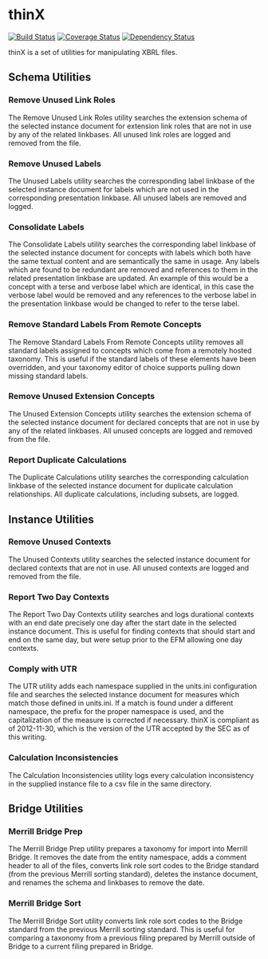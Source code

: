 thinX
=====

[![Build Status](https://travis-ci.org/AustinMatherne/thinX.svg?branch=master)](https://travis-ci.org/AustinMatherne/thinX) [![Coverage Status](https://coveralls.io/repos/AustinMatherne/thinX/badge.png)](https://coveralls.io/r/AustinMatherne/thinX) [![Dependency Status](https://www.versioneye.com/user/projects/55b7e91f653762001a0011bd/badge.svg?style=flat)](https://www.versioneye.com/user/projects/55b7e91f653762001a0011bd)

thinX is a set of utilities for manipulating XBRL files.


Schema Utilities
----------------

### Remove Unused Link Roles

The Remove Unused Link Roles utility searches the extension schema of the selected instance document for extension link roles that are not in use by any of the related linkbases. All unused link roles are logged and removed from the file.


### Remove Unused Labels

The Unused Labels utility searches the corresponding label linkbase of the selected instance document for labels which are not used in the corresponding presentation linkbase. All unused labels are removed and logged.


### Consolidate Labels

The Consolidate Labels utility searches the corresponding label linkbase of the selected instance document for concepts with labels which both have the same textual content and are semantically the same in usage. Any labels which are found to be redundant are removed and references to them in the related presentation linkbase are updated. An example of this would be a concept with a terse and verbose label which are identical, in this case the verbose label would be removed and any references to the verbose label in the presentation linkbase would be changed to refer to the terse label.


### Remove Standard Labels From Remote Concepts

The Remove Standard Labels From Remote Concepts utility removes all standard labels assigned to concepts which come from a remotely hosted taxonomy. This is useful if the standard labels of these elements have been overridden, and your taxonomy editor of choice supports pulling down missing standard labels.


### Remove Unused Extension Concepts

The Unused Extension Concepts utility searches the extension schema of the selected instance document for declared concepts that are not in use by any of the related linkbases. All unused concepts are logged and removed from the file.


### Report Duplicate Calculations

The Duplicate Calculations utility searches the corresponding calculation linkbase of the selected instance document for duplicate calculation relationships. All duplicate calculations, including subsets, are logged.


Instance Utilities
----------------

### Remove Unused Contexts

The Unused Contexts utility searches the selected instance document for declared contexts that are not in use. All unused contexts are logged and removed from the file.


### Report Two Day Contexts

The Report Two Day Contexts utility searches and logs durational contexts with an end date precisely one day after the start date in the selected instance document. This is useful for finding contexts that should start and end on the same day, but were setup prior to the EFM allowing one day contexts.


### Comply with UTR

The UTR utility adds each namespace supplied in the units.ini configuration file and searches the selected instance document for measures which match those defined in units.ini. If a match is found under a different namespace, the prefix for the proper namespace is used, and the capitalization of the measure is corrected if necessary. thinX is compliant as of 2012-11-30, which is the version of the UTR accepted by the SEC as of this writing.


### Calculation Inconsistencies

The Calculation Inconsistencies utility logs every calculation inconsistency in
the supplied instance file to a csv file in the same directory.


Bridge Utilities
----------------

### Merrill Bridge Prep

The Merrill Bridge Prep utility prepares a taxonomy for import into Merrill Bridge. It removes the date from the entity namespace, adds a comment header to all of the files, converts link role sort codes to the Bridge standard (from the previous Merrill sorting standard), deletes the instance document, and renames the schema and linkbases to remove the date.


### Merrill Bridge Sort

The Merrill Bridge Sort utility converts link role sort codes to the Bridge standard from the previous Merrill sorting standard. This is useful for comparing a taxonomy from a previous filing prepared by Merrill outside of Bridge to a current filing prepared in Bridge.


[1]: http://scottchacon.com/2011/08/31/github-flow.html
